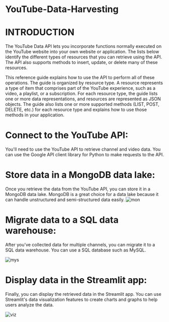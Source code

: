 # YouTube-Data-Harvesting
# INTRODUCTION
The YouTube Data API lets you incorporate functions normally executed on the YouTube website into your own website or application. The lists below identify the different types of resources that you can retrieve using the API. The API also supports methods to insert, update, or delete many of these resources.

This reference guide explains how to use the API to perform all of these operations. The guide is organized by resource type. A resource represents a type of item that comprises part of the YouTube experience, such as a video, a playlist, or a subscription. For each resource type, the guide lists one or more data representations, and resources are represented as JSON objects. The guide also lists one or more supported methods (LIST, POST, DELETE, etc.) for each resource type and explains how to use those methods in your application.

# Connect to the YouTube API:
You'll need to use the YouTube API to retrieve
channel and video data. You can use the Google API client library for Python to
make requests to the API.
# Store data in a MongoDB data lake:
Once you retrieve the data from the
YouTube API, you can store it in a MongoDB data lake. MongoDB is a great
choice for a data lake because it can handle unstructured and semi-structured
data easily.
![mon](https://github.com/rinimary5/YouTube-Data-Harvesting/assets/71283204/407e4120-21d6-44e7-accf-8015650479e9)

# Migrate data to a SQL data warehouse: 
After you've collected data for
multiple channels, you can migrate it to a SQL data warehouse. 
You can use a SQL database such as MySQL.

![mys](https://github.com/rinimary5/YouTube-Data-Harvesting/assets/71283204/b11e7ef0-b8ce-467b-9d77-106b765b40b1)

# Display data in the Streamlit app: 
Finally, you can display the retrieved data
in the Streamlit app. You can use Streamlit's data visualization features to
create charts and graphs to help users analyze the data.

![viz](https://github.com/rinimary5/YouTube-Data-Harvesting/assets/71283204/ce005975-8e03-4429-9bed-749490be22ba)


